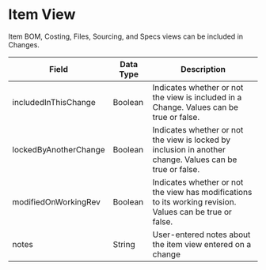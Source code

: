 # Item View
Item BOM, Costing, Files, Sourcing, and Specs views can be included in Changes.


| Field<br> | Data Type<br> | Description<br> |
|  --- |  --- |  --- | 
| includedInThisChange<br> | Boolean<br> | Indicates whether or not the view is included in a Change. Values can be true or false.<br> |
| lockedByAnotherChange<br> | Boolean<br> | Indicates whether or not the view is locked by inclusion in another change. Values can be true or false.<br> |
| modifiedOnWorkingRev<br> | Boolean<br> | Indicates whether or not the view has modifications to its working revision. Values can be true or false.<br> |
| notes<br> | String<br> | User-entered notes about the item view entered on a change<br> |


